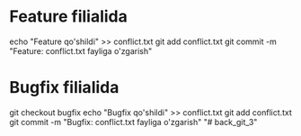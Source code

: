 # Feature filialida
echo "Feature qo'shildi" >> conflict.txt
git add conflict.txt
git commit -m "Feature: conflict.txt fayliga o'zgarish"

# Bugfix filialida
git checkout bugfix
echo "Bugfix qo'shildi" >> conflict.txt
git add conflict.txt
git commit -m "Bugfix: conflict.txt fayliga o'zgarish"
"# back_git_3" 
